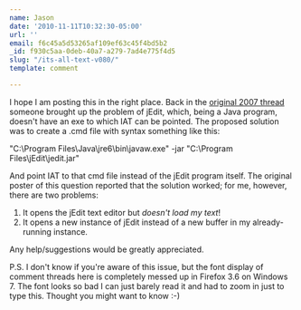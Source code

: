 ```yaml
---
name: Jason
date: '2010-11-11T10:32:30-05:00'
url: ''
email: f6c45a5d53265af109ef63c45f4bd5b2
_id: f930c5aa-0deb-40a7-a279-7ad4e775f4d5
slug: "/its-all-text-v080/"
template: comment

---
```


I hope I am posting this in the right place.  Back in the <a href="http://docwhat.org/2007/01/its-all-text/comment-page-1/#comments" rel="nofollow">original 2007 thread</a> someone brought up the problem of jEdit, which, being a Java program, doesn't have an exe to which IAT can be pointed.  The proposed solution was to create a .cmd file with syntax something like this:

"C:\Program Files\Java\jre6\bin\javaw.exe" -jar "C:\Program Files\jEdit\jedit.jar"

And point IAT to that cmd file instead of the jEdit program itself.  The original poster of this question reported that the solution worked; for me, however, there are two problems:

1. It opens the jEdit text editor but <i>doesn't load my text</i>!
2. It opens a new instance of jEdit instead of a new buffer in my already-running instance.

Any help/suggestions would be greatly appreciated.

P.S. I don't know if you're aware of this issue, but the font display of comment threads here is completely messed up in Firefox 3.6 on Windows 7.  The font looks so bad I can just barely read it and had to zoom in just to type this.  Thought you might want to know :-)
